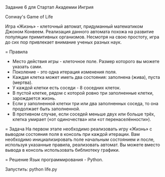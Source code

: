 Задание 6 для Стартап Академии Ингрия

Conway's Game of Life



Игра «Жизнь» - клеточный автомат, придуманный математиком Джоном Конвеем. Реализация данного автомата похожа на развитие популяции примитивных организмов. Несмотря на свою простоту, игра до сих пор привлекает внимание ученых разных наук.

= Правила
* Место действия игры - клеточное поле. Размер которого вы можете указать сами.
* Поколение - это одна итерация изменения поля.
* Каждая клетка может иметь два состояния: заполнена (жива), пуста (мертва).
* У каждой клетки есть соседи - 8 соседних клеток.
* В пустой клетке, рядом с которой ровно три заполненные клетки, зарождается жизнь.
* Если у заполненной клетки три или два заполненных соседа, то она продолжает быть заполненной.
* В противном случае, если соседей меньше двух или больше трёх, клетка умирает («от одиночества» или «от перенаселённости»).
 
= Задача
На первом этапе необходимо реализовать игру «Жизнь» с выводом состояния поля в консоль при каждой итерации. Вам необходимо инициализировать поле начальным состоянием и после, используя указанные правила, реализовать автомат.
Вы можете вместо вывода в консоль использовать библиотеку графики.

= Решение
Язык программирования - Python.

Запустить: python life.py
